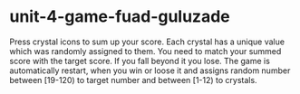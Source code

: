 # unit-4-game-fuad-guluzade
Press crystal icons to sum up your score. Each crystal has a unique value which was randomly assigned to them. You need to match your summed score with the target score. If you fall beyond it you lose. 
The game is automatically restart, when you win or loose it and assigns random number between [19-120) to target number and between [1-12) to crystals.